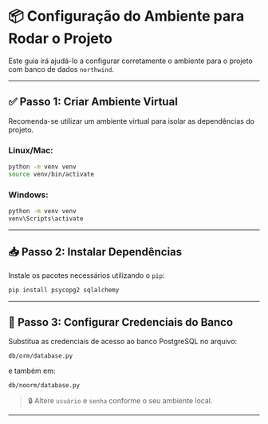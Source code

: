 # 📦 Configuração do Ambiente para Rodar o Projeto

Este guia irá ajudá-lo a configurar corretamente o ambiente para o projeto com banco de dados `northwind`.

---

## ✅ Passo 1: Criar Ambiente Virtual

Recomenda-se utilizar um ambiente virtual para isolar as dependências do projeto.

### Linux/Mac:
```bash
python -m venv venv
source venv/bin/activate
```

### Windows:
```bash
python -m venv venv
venv\Scripts\activate
```

---

## 📥 Passo 2: Instalar Dependências

Instale os pacotes necessários utilizando o `pip`:

```bash
pip install psycopg2 sqlalchemy
```

---

## 🔧 Passo 3: Configurar Credenciais do Banco

Substitua as credenciais de acesso ao banco PostgreSQL no arquivo:

```
db/orm/database.py
```

e também em:

```
db/noorm/database.py
```

> 🔒 Altere `usuário` e `senha` conforme o seu ambiente local.

---
